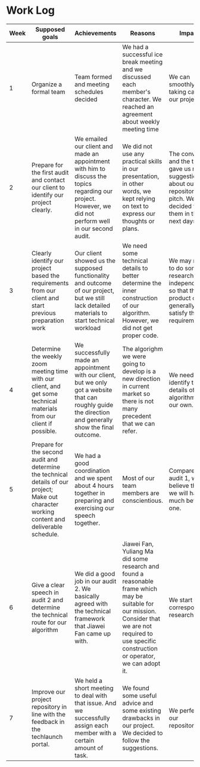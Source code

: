 # Work Log

|   Week    |   Supposed goals        |   Achievements                      |   Reasons     |      Impact|
|------     |   -------               |   ---                               |   ----       |    ---      |
| 1        |Organize a formal team              |   Team formed and meeting schedules decided                         |  We had a successful ice break meeting and we discussed each member's character. We reached an agreement about weekly meeting time          |  We can smoothly start taking care of our project.
| 2        |Prepare for the first audit and contact our client to identify our project clearly.| We emailed our client and made an appointment with him to discuss the topics regarding our project. However, we did not perform well in our second audit.|We did not use any practical skills in our presentation, in other words, we kept relying on text to express our thoughts or plans.| The convener and the tutor gave us many suggestions about our repository and pitch. We decided to fix them in the next days. |
| 3        |Clearly identify our project based the requirements from our client and start previous preparation work| Our client showed us the supposed functionality and outcome of our project, but we still lack detailed materials to start technical workload| We need some technical details to better determine the inner construction of our algorithm. However, we did not get proper code.| We may need to do some research independently so that the product can generally satisfy the requirements|
| 4        |Determine the weekly zoom meeting time with our client, and get some technical materials from our client if possible.| We successfully made an appointment with our client, but we only got a website that can roughly guide the direction and generally show the final outcome.| The algorighm we were going to develop is a new direction in current market so there is not many precedent that we can refer. | We need to identify the details of the algorithm on our own. 
| 5        |Prepare for the second audit and determine the technical details of our project; Make out character working content and deliverable schedule.|We had a good coordination and we spent about 4 hours together in preparing and exercising our speech together. | Most of our team members are conscientious. |Compared to audit 1, we believe that we will have a much better one.
| 6        |Give a clear speech in audit 2 and determine the technical route for our algorithm| We did a good job in our audit 2. We basically agreed with the technical framework that Jiawei Fan came up with.| Jiawei Fan, Yuliang Ma did some research and found a reasonable frame which may be suitable for our mission. Consider that we are not required to use specific construction or operator, we can adopt it. | We start to do corresponding research.
| 7        |Improve our project repository in line with the feedback in the techlaunch portal. | We held a short meeting to deal with that issue. And we successfully assign each member with a certain amount of task.| We found some useful advice and some existing drawbacks in our project. We decided to follow the suggestions. | We perfected our repository.